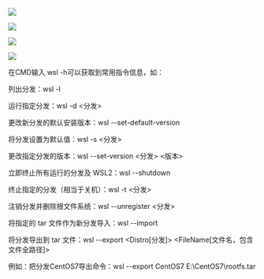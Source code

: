 ![](https://gitee.com/hxc8/images3/raw/master/img/202407172243044.jpg)

![](https://gitee.com/hxc8/images3/raw/master/img/202407172243620.jpg)

![](https://gitee.com/hxc8/images3/raw/master/img/202407172243099.jpg)

![](https://gitee.com/hxc8/images3/raw/master/img/202407172243550.jpg)

在CMD输入 wsl -h可以获取到常用指令信息，如：

列出分发：wsl -l

运行指定分发：wsl -d <分发>

更改新分发的默认安装版本：wsl --set-default-version <Version>

将分发设置为默认值：wsl -s <分发>

更改指定分发的版本：wsl --set-version <分发> <版本>

立即终止所有运行的分发及 WSL2：wsl --shutdown

终止指定的分发（相当于关机）：wsl -t <分发>

注销分发并删除根文件系统：wsl --unregister <分发>

将指定的 tar 文件作为新分发导入：wsl --import <Distro> <InstallLocation> <FileName>

将分发导出到 tar 文件：wsl --export <Distro[分发]> <FileName[文件名，包含文件全路径]>

例如：把分发CentOS7导出命令：wsl --export CentOS7 E:\CentOS7\rootfs.tar
